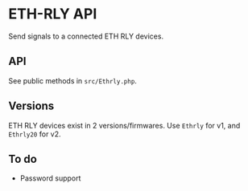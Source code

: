 ETH-RLY API
====

Send signals to a connected ETH RLY devices.

API
---

See public methods in `src/Ethrly.php`.

Versions
---

ETH RLY devices exist in 2 versions/firmwares. Use `Ethrly` for v1, and `Ethrly20` for v2.

To do
---

* Password support
